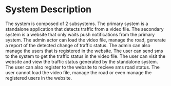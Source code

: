 # System Description

The system is composed of 2 subsystems. The primary system is a standalone application
that detects traffic from a video file. The secondary system is a website that only waits
push notifications from the primary system. The admin actor can load the video file, manage
the road, generate a report of the detected change of traffic status. The admin can also manage
the users that is registered in the website. The user can send sms
to the system to get the traffic status in the video file. The user can visit the website and
view the traffic status generated by the standalone system. The user can also register to the website
to recieve sms road status. The user cannot load the video file, manage the road or even manage the
registered users in the website.
